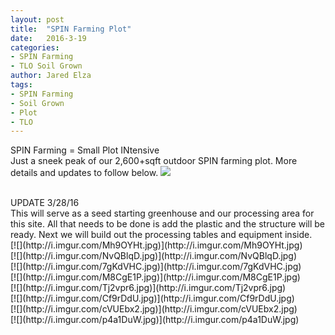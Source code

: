 ```yaml
---
layout: post
title:  "SPIN Farming Plot"
date:   2016-3-19
categories:
- SPIN Farming
- TLO Soil Grown
author: Jared Elza
tags: 
- SPIN Farming
- Soil Grown
- Plot
- TLO
---
```


SPIN Farming = Small Plot INtensive
<br>
Just a sneek peak of our 2,600+sqft outdoor SPIN farming plot. More details and updates to follow below.
[![](http://i.imgur.com/3p2DN6n.jpg)](http://i.imgur.com/3p2DN6n.jpg)

<br>
UPDATE 3/28/16
<br>
This will serve as a seed starting greenhouse and our processing area for this site. All that needs to be done is add the plastic and the structure will be ready. Next we will build out the processing tables and equipment inside. 
<br>
[![](http://i.imgur.com/Mh9OYHt.jpg)](http://i.imgur.com/Mh9OYHt.jpg)
<br>
[![](http://i.imgur.com/NvQBlqD.jpg)](http://i.imgur.com/NvQBlqD.jpg)
<br>
[![](http://i.imgur.com/7gKdVHC.jpg)](http://i.imgur.com/7gKdVHC.jpg)
<br>
[![](http://i.imgur.com/M8CgE1P.jpg)](http://i.imgur.com/M8CgE1P.jpg)
<br>
[![](http://i.imgur.com/Tj2vpr6.jpg)](http://i.imgur.com/Tj2vpr6.jpg)
<br>
[![](http://i.imgur.com/Cf9rDdU.jpg)](http://i.imgur.com/Cf9rDdU.jpg)
<br>
[![](http://i.imgur.com/cVUEbx2.jpg)](http://i.imgur.com/cVUEbx2.jpg)
<br>
[![](http://i.imgur.com/p4a1DuW.jpg)](http://i.imgur.com/p4a1DuW.jpg)
<br>


